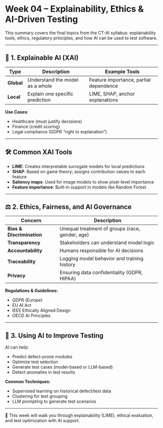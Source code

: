 # Week 04 – Explainability, Ethics & AI-Driven Testing

This summary covers the final topics from the CT-AI syllabus: explainability tools, ethics, regulatory principles, and how AI can be used to test software.

---

## 🧠 1. Explainable AI (XAI)

| Type | Description | Example Tools |
|------|-------------|---------------|
| **Global** | Understand the model as a whole | Feature importance, partial dependence |
| **Local** | Explain one specific prediction | LIME, SHAP, anchor explanations |

**Use Cases**:
- Healthcare (must justify decisions)
- Finance (credit scoring)
- Legal compliance (GDPR “right to explanation”)

---

## 🛠️ Common XAI Tools

- **LIME**: Creates interpretable surrogate models for local predictions
- **SHAP**: Based on game theory; assigns contribution values to each feature
- **Saliency maps**: Used for image models to show pixel-level importance
- **Feature importance**: Built-in support in models like Random Forest

---

## ⚖️ 2. Ethics, Fairness, and AI Governance

| Concern | Description |
|---------|-------------|
| **Bias & Discrimination** | Unequal treatment of groups (race, gender, age) |
| **Transparency** | Stakeholders can understand model logic |
| **Accountability** | Humans responsible for AI decisions |
| **Traceability** | Logging model behavior and training history |
| **Privacy** | Ensuring data confidentiality (GDPR, HIPAA) |

**Regulations & Guidelines:**
- GDPR (Europe)
- EU AI Act
- IEEE Ethically Aligned Design
- OECD AI Principles

---

## 🤖 3. Using AI to Improve Testing

AI can help:
- Predict defect-prone modules
- Optimize test selection
- Generate test cases (model-based or LLM-based)
- Detect anomalies in test results

**Common Techniques:**
- Supervised learning on historical defect/test data
- Clustering for test grouping
- LLM prompting to generate test scenarios

---

📘 This week will walk you through explainability (LIME), ethical evaluation, and test optimization with AI support.
